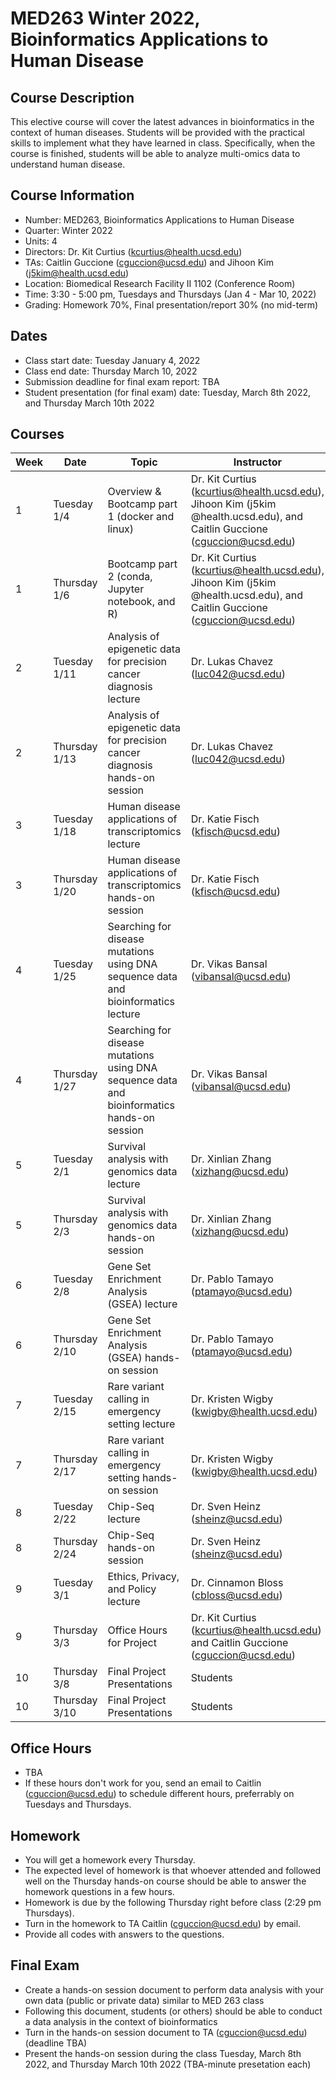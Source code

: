 
# MED263 Winter 2022, Bioinformatics Applications to Human Disease

## Course Description
This elective course will cover the latest advances in bioinformatics in the context of human diseases. Students will be provided with the practical skills to implement what they have learned in class. Specifically, when the course is finished, students will be able to analyze multi-omics data to understand human disease.


## Course Information
* Number: MED263, Bioinformatics Applications to Human Disease
* Quarter: Winter 2022
* Units: 4
* Directors: Dr. Kit Curtius (kcurtius@health.ucsd.edu)
* TAs: Caitlin Guccione (cguccion@ucsd.edu) and Jihoon Kim (j5kim@health.ucsd.edu)
* Location: Biomedical Research Facility II 1102 (Conference Room)
* Time: 3:30 - 5:00 pm, Tuesdays and Thursdays (Jan 4 - Mar 10, 2022)
* Grading: Homework 70%, Final presentation/report 30% (no mid-term)

## Dates
* Class start date: Tuesday January 4, 2022
* Class end date: Thursday March 10, 2022
* Submission deadline for final exam report: TBA
* Student presentation (for final exam) date: Tuesday, March 8th 2022, and Thursday March 10th 2022

## Courses
| Week | Date                          | Topic                                            | Instructor |
|------|-------------------------------|--------------------------------------------------|------------|
| 1    | Tuesday  1/4  | Overview & Bootcamp part 1 (docker and linux)    | Dr. Kit Curtius (kcurtius@health.ucsd.edu), Jihoon Kim (j5kim @health.ucsd.edu), and Caitlin Guccione (cguccion@ucsd.edu) |
| 1    | Thursday 1/6 | Bootcamp part 2 (conda, Jupyter notebook, and R)  | Dr. Kit Curtius (kcurtius@health.ucsd.edu), Jihoon Kim (j5kim @health.ucsd.edu), and Caitlin Guccione (cguccion@ucsd.edu) |
| 2    | Tuesday  1/11 | Analysis of epigenetic data for precision cancer diagnosis lecture| Dr. Lukas Chavez (luc042@ucsd.edu)|
| 2    | Thursday 1/13 |Analysis of epigenetic data for precision cancer diagnosis hands-on session | Dr. Lukas Chavez (luc042@ucsd.edu)|
| 3    | Tuesday  1/18  | Human disease applications of transcriptomics lecture            | Dr. Katie Fisch (kfisch@ucsd.edu)|
| 3    | Thursday 1/20 | Human disease applications of transcriptomics hands-on session   | Dr. Katie Fisch (kfisch@ucsd.edu)|
| 4    | Tuesday  1/25  | Searching for disease mutations using DNA sequence data and bioinformatics lecture | Dr. Vikas Bansal (vibansal@ucsd.edu) |
| 4    | Thursday 1/27   | Searching for disease mutations using DNA sequence data and bioinformatics hands-on session | Dr. Vikas Bansal (vibansal@ucsd.edu) |
| 5    | Tuesday  2/1 | Survival analysis with genomics data lecture          | Dr. Xinlian Zhang (xizhang@ucsd.edu)|
| 5    | Thursday 2/3 | Survival analysis with genomics data hands-on session | Dr. Xinlian Zhang (xizhang@ucsd.edu)|
| 6    | Tuesday  2/8 |  Gene Set Enrichment Analysis (GSEA) lecture          | Dr. Pablo Tamayo (ptamayo@ucsd.edu)|
| 6    | Thursday 2/10  | Gene Set Enrichment Analysis (GSEA) hands-on session | Dr. Pablo Tamayo (ptamayo@ucsd.edu)|
| 7    | Tuesday  2/15  | Rare variant calling in emergency setting lecture            | Dr. Kristen Wigby (kwigby@health.ucsd.edu)|
| 7    | Thursday 2/17  | Rare variant calling in emergency setting  hands-on session | Dr. Kristen Wigby (kwigby@health.ucsd.edu) |
| 8    | Tuesday  2/22  | Chip-Seq lecture            | Dr. Sven Heinz (sheinz@ucsd.edu)|
| 8    | Thursday 2/24  | Chip-Seq hands-on session | Dr. Sven Heinz (sheinz@ucsd.edu)|
| 9    | Tuesday  3/1  | Ethics, Privacy, and Policy lecture          | Dr. Cinnamon Bloss (cbloss@ucsd.edu) |
| 9    | Thursday 3/3   | Office Hours for Project | Dr. Kit Curtius (kcurtius@health.ucsd.edu) and Caitlin Guccione (cguccion@ucsd.edu) |
| 10    | Thursday 3/8   |Final Project Presentations | Students |
| 10    | Thursday 3/10   | Final Project Presentations | Students |


## Office Hours
* TBA
* If these hours don't work for you, send an email to Caitlin (cguccion@ucsd.edu) to schedule different hours, preferrably on Tuesdays and Thursdays.


## Homework
* You will get a homework every Thursday.
* The expected level of homework is that whoever attended and followed well on the Thursday hands-on course should be able to answer the homework questions in a few hours.
* Homework is due by the following Thursday right before class (2:29 pm Thursdays).
* Turn in the homework to TA Caitlin (cguccion@ucsd.edu) by email.
* Provide all codes with answers to the questions.



## Final Exam
* Create a hands-on session document to perform data analysis with your own data (public or private data) similar to MED 263 class
* Following this document, students (or others) should be able to conduct a data analysis in the context of bioinformatics
* Turn in the hands-on session document to TA (cguccion@ucsd.edu) (deadline  TBA)
* Present the hands-on session during the class Tuesday, March 8th 2022, and Thursday March 10th 2022 (TBA-minute presetation each)

